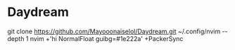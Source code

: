 # Daydream

git clone https://github.com/Mayooonaiselol/Daydream.git ~/.config/nvim --depth 1
nvim +'hi NormalFloat guibg=#1e222a' +PackerSync
